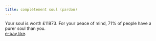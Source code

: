```yaml
---
title: complètement soul (pardon)
---
```


Your soul is worth £11873. For your peace of mind, 71% of people have a purer
soul than you.  
[e-bay like](http://www.wewantyoursoul.com/).

